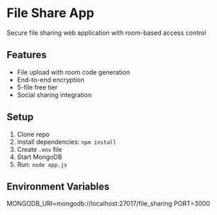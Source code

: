 # File Share App

Secure file sharing web application with room-based access control

## Features
- File upload with room code generation
- End-to-end encryption
- 5-file free tier
- Social sharing integration

## Setup
1. Clone repo
2. Install dependencies: `npm install`
3. Create `.env` file
4. Start MongoDB
5. Run: `node app.js`

## Environment Variables
MONGODB_URI=mongodb://localhost:27017/file_sharing
PORT=3000


